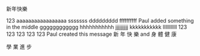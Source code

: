 
新年快樂

123
aaaaaaaaaaaaaaaaa
sssssss
ddddddddd
ffffffffff
Paul added something in the middle
gggggggggggg
hhhhhhhhhhh
jjjjjjjjjj
kkkkkkkkkkk
lllllllllll
123
123
123
123
123
Paul created this message
新
年
快
樂
and
身
體
健
康

學
業
進
步
